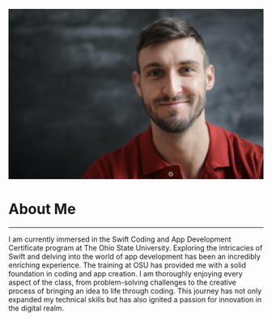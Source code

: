 ![About William Morris logo](/assets/headshot-free.jpg)

# About Me
***

I am currently immersed in the Swift Coding and App Development Certificate program at The Ohio State University. Exploring the intricacies of Swift and delving into the world of app development has been an incredibly enriching experience. The training at OSU has provided me with a solid foundation in coding and app creation. I am thoroughly enjoying every aspect of the class, from problem-solving challenges to the creative process of bringing an idea to life through coding. This journey has not only expanded my technical skills but has also ignited a passion for innovation in the digital realm.
